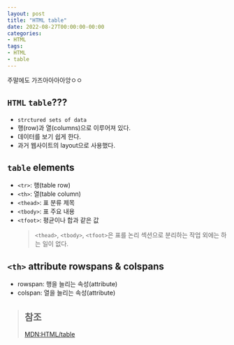 ```yaml
---
layout: post
title: "HTML table"
date: 2022-08-27T00:00:00-00:00
categories:
- HTML
tags:
- HTML
- table
---
```


주말에도 가즈아아아아앙ㅇㅇ

## `HTML` `table`???

- `strctured sets of data`
- 행(row)과 열(columns)으로 이루어져 있다.
- 데이터를 보기 쉽게 한다.
- 과거 웹사이트의 layout으로 사용했다.

## `table` elements

- `<tr>`: 행(table row)
- `<th>`: 열(table column)
- `<thead>`: 표 분류 제목
- `<tbody>`: 표 주요 내용
- `<tfoot>`: 평균이나 합과 같은 값
  > `<thead>`, `<tbody>`, `<tfoot>`은 표를 논리 섹션으로 분리하는 작업 외에는 하는 일이 없다.

## `<th>` attribute rowspans & colspans

- rowspan: 행을 늘리는 속성(attribute)
- colspan: 열을 늘리는 속성(attribute)

> ## 참조
>
> [MDN:HTML/table](https://developer.mozilla.org/ko/docs/Web/HTML/Element/table)